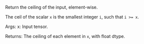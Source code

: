 Return the ceiling of the input, element-wise.

The ceil of the scalar `x` is the smallest integer `i`, such that
`i >= x`.

Args:
    x: Input tensor.

Returns:
    The ceiling of each element in `x`, with float dtype.
